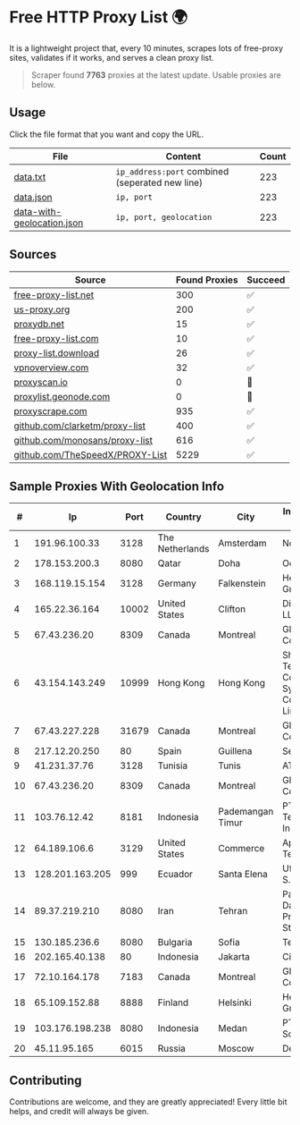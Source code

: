 
# Free HTTP Proxy List 🌍

It is a lightweight project that, every 10 minutes, scrapes lots of free-proxy sites, validates if it works, and serves a clean proxy list.


> Scraper found **7763** proxies at the latest update. Usable proxies are below.

## Usage

Click the file format that you want and copy the URL.


|File|Content|Count|
|----|-------|-----|
|[data.txt](https://raw.githubusercontent.com/themiralay/Proxy-List-World/master/data.txt)|`ip_address:port` combined (seperated new line)|223|
|[data.json](https://raw.githubusercontent.com/themiralay/Proxy-List-World/master/data.json)|`ip, port`|223|
|[data-with-geolocation.json](https://raw.githubusercontent.com/themiralay/Proxy-List-World/master/data-with-geolocation.json)|`ip, port, geolocation`|223|

## Sources

|Source|Found Proxies|Succeed|
|------|-------------|-------|
|[free-proxy-list.net](https://free-proxy-list.net)|300|✅|
|[us-proxy.org](https://www.us-proxy.org)|200|✅|
|[proxydb.net](http://proxydb.net)|15|✅|
|[free-proxy-list.com](https://free-proxy-list.com/?page=&port=&type%5B%5D=http&type%5B%5D=https&up_time=0&search=Search)|10|✅|
|[proxy-list.download](https://www.proxy-list.download/HTTP)|26|✅|
|[vpnoverview.com](https://vpnoverview.com/privacy/anonymous-browsing/free-proxy-servers)|32|✅|
|[proxyscan.io](https://www.proxyscan.io)|0|🚫|
|[proxylist.geonode.com](https://proxylist.geonode.com/api/proxy-list?limit=300&page=1&sort_by=lastChecked&sort_type=desc&protocols=http,https)|0|🚫|
|[proxyscrape.com](https://api.proxyscrape.com/v2/?request=displayproxies&protocol=http&timeout=10000&country=all&ssl=all&anonymity=all)|935|✅|
|[github.com/clarketm/proxy-list](https://raw.githubusercontent.com/clarketm/proxy-list/master/proxy-list-raw.txt)|400|✅|
|[github.com/monosans/proxy-list](https://raw.githubusercontent.com/monosans/proxy-list/main/proxies/http.txt)|616|✅|
|[github.com/TheSpeedX/PROXY-List](https://raw.githubusercontent.com/TheSpeedX/PROXY-List/master/http.txt)|5229|✅|


## Sample Proxies With Geolocation Info

|#|Ip|Port|Country|City|Internet Service Provider|
|-|--|----|-------|----|-------------------------|
|1|191.96.100.33|3128|The Netherlands|Amsterdam|NovoServe B.V.|
|2|178.153.200.3|8080|Qatar|Doha|Ooredoo-MBB|
|3|168.119.15.154|3128|Germany|Falkenstein|Hetzner Online GmbH|
|4|165.22.36.164|10002|United States|Clifton|DigitalOcean, LLC|
|5|67.43.236.20|8309|Canada|Montreal|GloboTech Communications|
|6|43.154.143.249|10999|Hong Kong|Hong Kong|Shenzhen Tencent Computer Systems Company Limited|
|7|67.43.227.228|31679|Canada|Montreal|GloboTech Communications|
|8|217.12.20.250|80|Spain|Guillena|Secondary Node|
|9|41.231.37.76|3128|Tunisia|Tunis|ATI - ISP|
|10|67.43.236.20|8309|Canada|Montreal|GloboTech Communications|
|11|103.76.12.42|8181|Indonesia|Pademangan Timur|PT Mora Telematika Indonesia|
|12|64.189.106.6|3129|United States|Commerce|Apogee Telecom Inc.|
|13|128.201.163.205|999|Ecuador|Santa Elena|Ufinet Panama S.A.|
|14|89.37.219.210|8080|Iran|Tehran|Parvaresh Dadeha Co. Private Joint Stock|
|15|130.185.236.6|8080|Bulgaria|Sofia|Telehouse EAD|
|16|202.165.40.138|80|Indonesia|Jakarta|Circlecom|
|17|72.10.164.178|7183|Canada|Montreal|GloboTech Communications|
|18|65.109.152.88|8888|Finland|Helsinki|Hetzner Online GmbH|
|19|103.176.198.238|8080|Indonesia|Medan|PT Iweka Digital Solution|
|20|45.11.95.165|6015|Russia|Moscow|Delta Ltd|



## Contributing

Contributions are welcome, and they are greatly appreciated! Every
little bit helps, and credit will always be given.

